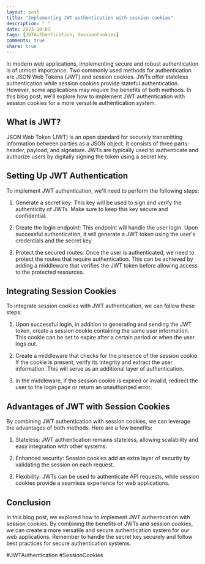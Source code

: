 ```yaml
---
layout: post
title: "Implementing JWT authentication with session cookies"
description: " "
date: 2023-10-03
tags: [JWTAuthentication, SessionCookies]
comments: true
share: true
---
```


In modern web applications, implementing secure and robust authentication is of utmost importance. Two commonly used methods for authentication are JSON Web Tokens (JWT) and session cookies. JWTs offer stateless authentication while session cookies provide stateful authentication. However, some applications may require the benefits of both methods. In this blog post, we'll explore how to implement JWT authentication with session cookies for a more versatile authentication system.

## What is JWT?

JSON Web Token (JWT) is an open standard for securely transmitting information between parties as a JSON object. It consists of three parts: header, payload, and signature. JWTs are typically used to authenticate and authorize users by digitally signing the token using a secret key.

## Setting Up JWT Authentication

To implement JWT authentication, we'll need to perform the following steps:

1. Generate a secret key: This key will be used to sign and verify the authenticity of JWTs. Make sure to keep this key secure and confidential.

2. Create the login endpoint: This endpoint will handle the user login. Upon successful authentication, it will generate a JWT token using the user's credentials and the secret key.

3. Protect the secured routes: Once the user is authenticated, we need to protect the routes that require authentication. This can be achieved by adding a middleware that verifies the JWT token before allowing access to the protected resources.

## Integrating Session Cookies

To integrate session cookies with JWT authentication, we can follow these steps:

1. Upon successful login, in addition to generating and sending the JWT token, create a session cookie containing the same user information. This cookie can be set to expire after a certain period or when the user logs out.

2. Create a middleware that checks for the presence of the session cookie. If the cookie is present, verify its integrity and extract the user information. This will serve as an additional layer of authentication.

3. In the middleware, if the session cookie is expired or invalid, redirect the user to the login page or return an unauthorized error.

## Advantages of JWT with Session Cookies

By combining JWT authentication with session cookies, we can leverage the advantages of both methods. Here are a few benefits:

1. Stateless: JWT authentication remains stateless, allowing scalability and easy integration with other systems.

2. Enhanced security: Session cookies add an extra layer of security by validating the session on each request.

3. Flexibility: JWTs can be used to authenticate API requests, while session cookies provide a seamless experience for web applications.

## Conclusion

In this blog post, we explored how to implement JWT authentication with session cookies. By combining the benefits of JWTs and session cookies, we can create a more versatile and secure authentication system for our web applications. Remember to handle the secret key securely and follow best practices for secure authentication systems.

#JWTAuthentication #SessionCookies
